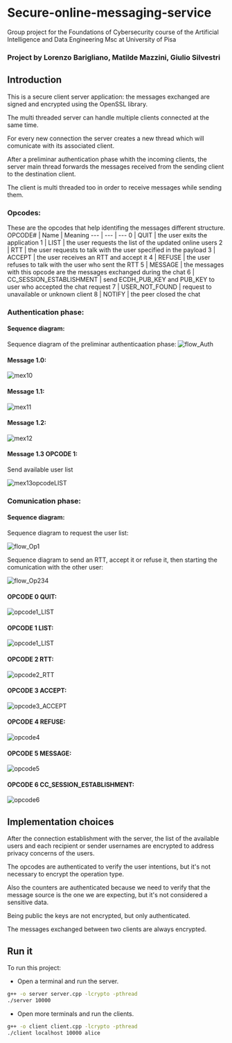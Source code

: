 
# Secure-online-messaging-service
Group project for the Foundations of Cybersecurity course of the Artificial Intelligence and Data Engineering Msc at University of Pisa

### Project by Lorenzo Barigliano, Matilde Mazzini, Giulio Silvestri

## Introduction
This is a secure client server application: the messages exchanged are signed and encrypted using the OpenSSL library.

The multi threaded server can handle multiple clients connected at the same time.

For every new connection the server creates a new thread which will comunicate with its associated client.

After a preliminar authentication phase whith the incoming clients, the server main thread forwards the messages received from the sending client to the destination client.

The client is multi threaded too in order to receive messages while sending them.

### Opcodes:
These are the opcodes that help identifing the messages different structure.
OPCODE# | Name | Meaning 
---  | --- | ---
0 | QUIT | the user exits the application
1 | LIST | the user requests the list of the updated online users
2 | RTT | the user requests to talk with the user specified in the payload
3 | ACCEPT | the user receives an RTT and accept it
4 | REFUSE | the user refuses to talk with the user who sent the RTT
5 | MESSAGE | the messages with this opcode are the messages exchanged during the chat
6 | CC_SESSION_ESTABLISHMENT | send ECDH_PUB_KEY and PUB_KEY to user who accepted the chat request
7 | USER_NOT_FOUND | request to unavailable or unknown client
8 | NOTIFY | the peer closed the chat

### Authentication phase:

#### Sequence diagram:

Sequence diagram of the preliminar authenticaation phase:
![flow_Auth](/Documentation/Flow_1_Server_Auth.png)

#### Message **1.0**:

![mex10](/Documentation/1.0.png)

#### Message **1.1**:

![mex11](/Documentation/1.1.png)

#### Message **1.2**:

![mex12](/Documentation/1.2.png)

#### Message **1.3** OPCODE 1:

Send available user list

![mex13opcodeLIST](/Documentation/1.3_opcodeLIST.png)

### Comunication phase:

#### Sequence diagram:

Sequence diagram to request the user list:

![flow_Op1](/Documentation/opcode1.png)

Sequence diagram to send an RTT, accept it or refuse it, then starting the comunication with the other user:

![flow_Op234](/Documentation/Flow_2.png)

#### OPCODE **0** QUIT:

![opcode1_LIST](/Documentation/OPCODE0.png)
 

#### OPCODE **1** LIST:

![opcode1_LIST](/Documentation/opcode1_LIST.png)

#### OPCODE **2** RTT:

![opcode2_RTT](/Documentation/opcode2_RTT.png)

#### OPCODE **3** ACCEPT:  

![opcode3_ACCEPT](/Documentation/OPCODE3_ACCEPT.png)

#### OPCODE **4** REFUSE:

![opcode4](/Documentation/OPCODE4.png)

#### OPCODE **5** MESSAGE:

![opcode5](/Documentation/OPCODE5.png)

#### OPCODE **6** CC_SESSION_ESTABLISHMENT:

![opcode6](/Documentation/OPCODE6.png)

## Implementation choices

After the connection establishment with the server, the list of the available users and each recipient or sender usernames are encrypted to address privacy concerns of the users.

The opcodes are authenticated to verify the user intentions, but it's not necessary to encrypt the operation type. 

Also the counters are authenticated because we need to verify that the message source is the one we are expecting, but it's not considered a sensitive data.

Being public the keys are not encrypted, but only authenticated.

The messages exchanged between two clients are always encrypted.

## Run it
To run this project:

- Open a terminal and run the server.
```sh
g++ -o server server.cpp -lcrypto -pthread
./server 10000
```

- Open more terminals and run the clients. 
```sh
g++ -o client client.cpp -lcrypto -pthread
./client localhost 10000 alice
```
